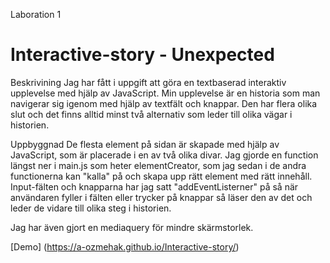 Laboration 1
# Interactive-story - Unexpected

Beskrivining
Jag har fått i uppgift att göra en textbaserad interaktiv upplevelse med hjälp av JavaScript.
Min upplevelse är en historia som man navigerar sig igenom med hjälp av textfält och knappar. 
Den har flera olika slut och det finns alltid minst två alternativ som leder till olika vägar i historien.

Uppbyggnad 
De flesta element på sidan är skapade med hjälp av JavaScript, som är placerade i en av två olika divar. 
Jag gjorde en function längst ner i main.js som heter elementCreator, som jag sedan i de andra functionerna kan "kalla" på och skapa upp rätt element med rätt innehåll.
Input-fälten och knapparna har jag satt "addEventListerner" på så när användaren fyller i fälten eller trycker på knappar så läser den av det och leder de vidare till olika steg i historien.

Jag har även gjort en mediaquery för mindre skärmstorlek.


[Demo] (https://a-ozmehak.github.io/Interactive-story/)

